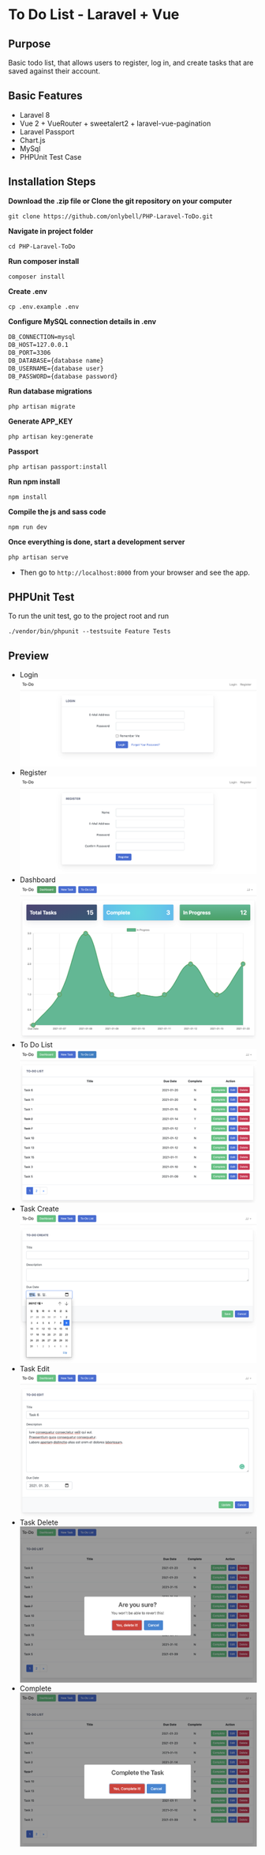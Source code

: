 # To Do List - Laravel + Vue
## Purpose
Basic todo list, that allows users to register, log in, and create tasks that are saved against their account. 

## Basic Features
- Laravel 8
- Vue 2 + VueRouter + sweetalert2 + laravel-vue-pagination
- Laravel Passport
- Chart.js
- MySql
- PHPUnit Test Case

## Installation Steps

**Download the .zip file or Clone the git repository on your computer**
```
git clone https://github.com/onlybell/PHP-Laravel-ToDo.git
```
**Navigate in project folder**
```
cd PHP-Laravel-ToDo
```
**Run composer install**
```
composer install
```
**Create .env**
```
cp .env.example .env
```
**Configure MySQL connection details in .env**
```
DB_CONNECTION=mysql
DB_HOST=127.0.0.1
DB_PORT=3306
DB_DATABASE={database name}
DB_USERNAME={database user}
DB_PASSWORD={database password}
```
**Run database migrations**
```
php artisan migrate
```
**Generate APP_KEY**
```
php artisan key:generate
```
**Passport**
```
php artisan passport:install
```
**Run npm install**
```
npm install
```
**Compile the js and sass code**
```
npm run dev
```
**Once everything is done, start a development server**
```bash
php artisan serve
```
- Then go to `http://localhost:8000` from your browser and see the app.


## PHPUnit Test
To run the unit test, go to the project root and run
```
./vendor/bin/phpunit --testsuite Feature Tests
```
## Preview
- Login
![Login Page](/screen/img_login.png)
- Register
![Register Page](/screen/img_user_register.png)
- Dashboard
![Dashboard Page](/screen/img_dashboard.png)
- To Do List
![List Page](/screen/img_list.png)
- Task Create
![Create Page](/screen/img_create.png)
- Task Edit
![Edit Page](/screen/img_edit.png)
- Task Delete
![Delete Page](/screen/img_delete.png)
- Complete
![Complete Page](/screen/img_complete.png)
